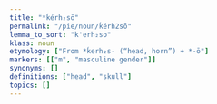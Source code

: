 ```yaml
---
title: "*ḱérh₂sō"
permalink: "/pie/noun/ḱérh2sō"
lemma_to_sort: "k'erh₂so"
klass: noun
etymology: ["From *ḱerh₂s- (“head, horn”) +‎ *-ō"]
markers: [["m", "masculine gender"]]
synonyms: []
definitions: ["head", "skull"]
topics: []
---
```

